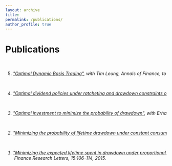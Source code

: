 ```yaml
---
layout: archive
title: 
permalink: /publications/
author_profile: true
---
```


<!-- {% include base_path %}

{% for post in site.publications reversed %}
  {% include archive-single.html %}
{% endfor %} -->

<div class="txt ">
<h1>Publications</h1>
<p><br></p>
<ol>
  <li value="5">
	<pre style="font-family:inherit"><em><em><a href="https://arxiv.org/abs/1809.05961" target="_blank">"Optimal Dynamic Basis Trading"</a>, with Tim Leung, <em>Annals of Finance</em>, to appear (2019).</pre>
  </li>
  <p><br></p>	
  <li value="4">
  	  <pre style="font-family:inherit"><em><em><a href="http://arxiv.org/abs/1806.07499" target="_blank">"Optimal dividend policies under ratcheting and drawdown constraints on dividends"</a>, with Erhan Bayraktar and Virginia Young, <em>SIAM J. Financial Mathematics</em>, 10(2):547--577, 2019.</pre>
  </li>
  <p><br></p>	
  <li value="3">
	  <pre style="font-family:inherit"><em><a href="http://arxiv.org/abs/1506.00166" target="_blank">"Optimal investment to minimize the probability of drawdown"</a></em>, with Erhan Bayraktar and Virginia Young, <em>Stochastics</em>, 88(6):946-958, 2016.</pre>				 
  </li>
  <p><br></p>
  <li value="2">
	  <pre style="font-family:inherit"><em><a href="http://arxiv.org/abs/1507.08713" target="_blank">"Minimizing the probability of lifetime drawdown under constant consumption"</a></em>, with Erhan Bayraktar and Virginia Young, <em>Insurance: Mathematics and Economics</em>, 69:210-223, 2016.</pre>
  </li>
  <p><br></p>
  <li value="1">
	 <pre style="font-family:inherit"><em><a href="http://arxiv.org/abs/1508.01914" target="_blank">"Minimizing the expected lifetime spent in drawdown under proportional consumption"</a></em>, with Erhan Bayraktar and Virginia Young,<br> <em>Finance Research Letters</em>, 15:106-114, 2015.</pre>
  </li>
</ol>
<p><br></p>
</div>
